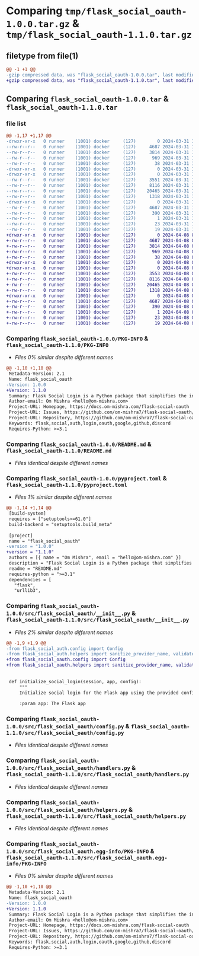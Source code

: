 # Comparing `tmp/flask_social_oauth-1.0.0.tar.gz` & `tmp/flask_social_oauth-1.1.0.tar.gz`

## filetype from file(1)

```diff
@@ -1 +1 @@
-gzip compressed data, was "flask_social_oauth-1.0.0.tar", last modified: Sun Mar 31 16:54:11 2024, max compression
+gzip compressed data, was "flask_social_oauth-1.1.0.tar", last modified: Mon Apr  8 08:29:05 2024, max compression
```

## Comparing `flask_social_oauth-1.0.0.tar` & `flask_social_oauth-1.1.0.tar`

### file list

```diff
@@ -1,17 +1,17 @@
-drwxr-xr-x   0 runner    (1001) docker     (127)        0 2024-03-31 16:54:11.862271 flask_social_oauth-1.0.0/
--rw-r--r--   0 runner    (1001) docker     (127)     4687 2024-03-31 16:54:11.862271 flask_social_oauth-1.0.0/PKG-INFO
--rw-r--r--   0 runner    (1001) docker     (127)     3814 2024-03-31 16:54:07.000000 flask_social_oauth-1.0.0/README.md
--rw-r--r--   0 runner    (1001) docker     (127)      969 2024-03-31 16:54:07.000000 flask_social_oauth-1.0.0/pyproject.toml
--rw-r--r--   0 runner    (1001) docker     (127)       38 2024-03-31 16:54:11.862271 flask_social_oauth-1.0.0/setup.cfg
-drwxr-xr-x   0 runner    (1001) docker     (127)        0 2024-03-31 16:54:11.858271 flask_social_oauth-1.0.0/src/
-drwxr-xr-x   0 runner    (1001) docker     (127)        0 2024-03-31 16:54:11.862271 flask_social_oauth-1.0.0/src/flask_social_oauth/
--rw-r--r--   0 runner    (1001) docker     (127)     3551 2024-03-31 16:54:07.000000 flask_social_oauth-1.0.0/src/flask_social_oauth/__init__.py
--rw-r--r--   0 runner    (1001) docker     (127)     8116 2024-03-31 16:54:07.000000 flask_social_oauth-1.0.0/src/flask_social_oauth/config.py
--rw-r--r--   0 runner    (1001) docker     (127)    20465 2024-03-31 16:54:07.000000 flask_social_oauth-1.0.0/src/flask_social_oauth/handlers.py
--rw-r--r--   0 runner    (1001) docker     (127)     1318 2024-03-31 16:54:07.000000 flask_social_oauth-1.0.0/src/flask_social_oauth/helpers.py
-drwxr-xr-x   0 runner    (1001) docker     (127)        0 2024-03-31 16:54:11.862271 flask_social_oauth-1.0.0/src/flask_social_oauth.egg-info/
--rw-r--r--   0 runner    (1001) docker     (127)     4687 2024-03-31 16:54:11.000000 flask_social_oauth-1.0.0/src/flask_social_oauth.egg-info/PKG-INFO
--rw-r--r--   0 runner    (1001) docker     (127)      390 2024-03-31 16:54:11.000000 flask_social_oauth-1.0.0/src/flask_social_oauth.egg-info/SOURCES.txt
--rw-r--r--   0 runner    (1001) docker     (127)        1 2024-03-31 16:54:11.000000 flask_social_oauth-1.0.0/src/flask_social_oauth.egg-info/dependency_links.txt
--rw-r--r--   0 runner    (1001) docker     (127)       23 2024-03-31 16:54:11.000000 flask_social_oauth-1.0.0/src/flask_social_oauth.egg-info/requires.txt
--rw-r--r--   0 runner    (1001) docker     (127)       19 2024-03-31 16:54:11.000000 flask_social_oauth-1.0.0/src/flask_social_oauth.egg-info/top_level.txt
+drwxr-xr-x   0 runner    (1001) docker     (127)        0 2024-04-08 08:29:05.655982 flask_social_oauth-1.1.0/
+-rw-r--r--   0 runner    (1001) docker     (127)     4687 2024-04-08 08:29:05.655982 flask_social_oauth-1.1.0/PKG-INFO
+-rw-r--r--   0 runner    (1001) docker     (127)     3814 2024-04-08 08:28:57.000000 flask_social_oauth-1.1.0/README.md
+-rw-r--r--   0 runner    (1001) docker     (127)      969 2024-04-08 08:28:57.000000 flask_social_oauth-1.1.0/pyproject.toml
+-rw-r--r--   0 runner    (1001) docker     (127)       38 2024-04-08 08:29:05.655982 flask_social_oauth-1.1.0/setup.cfg
+drwxr-xr-x   0 runner    (1001) docker     (127)        0 2024-04-08 08:29:05.655982 flask_social_oauth-1.1.0/src/
+drwxr-xr-x   0 runner    (1001) docker     (127)        0 2024-04-08 08:29:05.655982 flask_social_oauth-1.1.0/src/flask_social_oauth/
+-rw-r--r--   0 runner    (1001) docker     (127)     3553 2024-04-08 08:28:57.000000 flask_social_oauth-1.1.0/src/flask_social_oauth/__init__.py
+-rw-r--r--   0 runner    (1001) docker     (127)     8116 2024-04-08 08:28:57.000000 flask_social_oauth-1.1.0/src/flask_social_oauth/config.py
+-rw-r--r--   0 runner    (1001) docker     (127)    20465 2024-04-08 08:28:57.000000 flask_social_oauth-1.1.0/src/flask_social_oauth/handlers.py
+-rw-r--r--   0 runner    (1001) docker     (127)     1318 2024-04-08 08:28:57.000000 flask_social_oauth-1.1.0/src/flask_social_oauth/helpers.py
+drwxr-xr-x   0 runner    (1001) docker     (127)        0 2024-04-08 08:29:05.655982 flask_social_oauth-1.1.0/src/flask_social_oauth.egg-info/
+-rw-r--r--   0 runner    (1001) docker     (127)     4687 2024-04-08 08:29:05.000000 flask_social_oauth-1.1.0/src/flask_social_oauth.egg-info/PKG-INFO
+-rw-r--r--   0 runner    (1001) docker     (127)      390 2024-04-08 08:29:05.000000 flask_social_oauth-1.1.0/src/flask_social_oauth.egg-info/SOURCES.txt
+-rw-r--r--   0 runner    (1001) docker     (127)        1 2024-04-08 08:29:05.000000 flask_social_oauth-1.1.0/src/flask_social_oauth.egg-info/dependency_links.txt
+-rw-r--r--   0 runner    (1001) docker     (127)       23 2024-04-08 08:29:05.000000 flask_social_oauth-1.1.0/src/flask_social_oauth.egg-info/requires.txt
+-rw-r--r--   0 runner    (1001) docker     (127)       19 2024-04-08 08:29:05.000000 flask_social_oauth-1.1.0/src/flask_social_oauth.egg-info/top_level.txt
```

### Comparing `flask_social_oauth-1.0.0/PKG-INFO` & `flask_social_oauth-1.1.0/PKG-INFO`

 * *Files 0% similar despite different names*

```diff
@@ -1,10 +1,10 @@
 Metadata-Version: 2.1
 Name: flask_social_oauth
-Version: 1.0.0
+Version: 1.1.0
 Summary: Flask Social Login is a Python package that simplifies the integration of social login functionality into Flask web applications. With support for popular social authentication providers like Google, GitHub, and Discord, Flask Social Login streamlines the authentication process for users and enables seamless access to your web application.
 Author-email: Om Mishra <hello@om-mishra.com>
 Project-URL: Homepage, https://docs.om-mishra.com/flask-social-oauth
 Project-URL: Issues, https://github.com/om-mishra7/flask-social-oauth/issues
 Project-URL: Repository, https://github.com/om-mishra7/flask-social-oauth
 Keywords: flask,social,auth,login,oauth,google,github,discord
 Requires-Python: >=3.1
```

### Comparing `flask_social_oauth-1.0.0/README.md` & `flask_social_oauth-1.1.0/README.md`

 * *Files identical despite different names*

### Comparing `flask_social_oauth-1.0.0/pyproject.toml` & `flask_social_oauth-1.1.0/pyproject.toml`

 * *Files 1% similar despite different names*

```diff
@@ -1,14 +1,14 @@
 [build-system]
 requires = ["setuptools>=61.0"]
 build-backend = "setuptools.build_meta"
 
 [project]
 name = "flask_social_oauth"
-version = "1.0.0"
+version = "1.1.0"
 authors = [{ name = "Om Mishra", email = "hello@om-mishra.com" }]
 description = "Flask Social Login is a Python package that simplifies the integration of social login functionality into Flask web applications. With support for popular social authentication providers like Google, GitHub, and Discord, Flask Social Login streamlines the authentication process for users and enables seamless access to your web application."
 readme = "README.md"
 requires-python = ">=3.1"
 dependencies = [
   "flask",
   "urllib3",
```

### Comparing `flask_social_oauth-1.0.0/src/flask_social_oauth/__init__.py` & `flask_social_oauth-1.1.0/src/flask_social_oauth/__init__.py`

 * *Files 2% similar despite different names*

```diff
@@ -1,9 +1,9 @@
-from flask_social_auth.config import Config
-from flask_social_auth.helpers import sanitize_provider_name, validate_auth_config
+from flask_social_oauth.config import Config
+from flask_social_oauth.helpers import sanitize_provider_name, validate_auth_config
 
 
 def initialize_social_login(session, app, config):
     """
     Initialize social login for the Flask app using the provided configuration settings
 
     :param app: The Flask app
```

### Comparing `flask_social_oauth-1.0.0/src/flask_social_oauth/config.py` & `flask_social_oauth-1.1.0/src/flask_social_oauth/config.py`

 * *Files identical despite different names*

### Comparing `flask_social_oauth-1.0.0/src/flask_social_oauth/handlers.py` & `flask_social_oauth-1.1.0/src/flask_social_oauth/handlers.py`

 * *Files identical despite different names*

### Comparing `flask_social_oauth-1.0.0/src/flask_social_oauth/helpers.py` & `flask_social_oauth-1.1.0/src/flask_social_oauth/helpers.py`

 * *Files identical despite different names*

### Comparing `flask_social_oauth-1.0.0/src/flask_social_oauth.egg-info/PKG-INFO` & `flask_social_oauth-1.1.0/src/flask_social_oauth.egg-info/PKG-INFO`

 * *Files 0% similar despite different names*

```diff
@@ -1,10 +1,10 @@
 Metadata-Version: 2.1
 Name: flask_social_oauth
-Version: 1.0.0
+Version: 1.1.0
 Summary: Flask Social Login is a Python package that simplifies the integration of social login functionality into Flask web applications. With support for popular social authentication providers like Google, GitHub, and Discord, Flask Social Login streamlines the authentication process for users and enables seamless access to your web application.
 Author-email: Om Mishra <hello@om-mishra.com>
 Project-URL: Homepage, https://docs.om-mishra.com/flask-social-oauth
 Project-URL: Issues, https://github.com/om-mishra7/flask-social-oauth/issues
 Project-URL: Repository, https://github.com/om-mishra7/flask-social-oauth
 Keywords: flask,social,auth,login,oauth,google,github,discord
 Requires-Python: >=3.1
```

